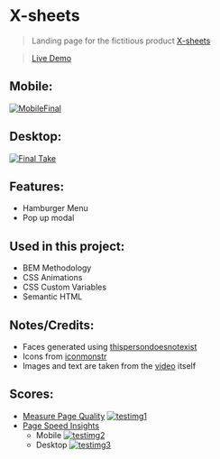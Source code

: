 # X-sheets

> Landing page for the fictitious product [X-sheets](https://www.youtube.com/watch?v=ZvIkLZDOKjI)

> [Live Demo](https://kenjidevweb.github.io/X-sheets-landing-page/) 
## Mobile:

[![MobileFinal](https://user-images.githubusercontent.com/98567681/180336639-a706b75a-4cbd-4ae3-a1de-418bc29b9448.gif)](https://kenjidevweb.github.io/X-sheets-landing-page/)

## Desktop:

[![Final Take](https://user-images.githubusercontent.com/98567681/180336643-d652a2df-24be-4e5f-ae24-fa2aabdb4ed9.gif)](https://kenjidevweb.github.io/X-sheets-landing-page/)

## Features:

- Hamburger Menu
- Pop up modal

## Used in this project:

- BEM Methodology
- CSS Animations
- CSS Custom Variables
- Semantic HTML

## Notes/Credits:


- Faces generated using [thispersondoesnotexist](https://thispersondoesnotexist.com/)
- Icons from [iconmonstr](iconmonstr.com)
- Images and text are taken from the [video](https://www.youtube.com/watch?v=ZvIkLZDOKjI) itself

## Scores:

- [Measure Page Quality](https://web.dev/measure/)
[![testimg1](https://user-images.githubusercontent.com/98567681/180339946-c1cb779a-afb7-49db-9fb5-aec3880f0615.png)](https://web.dev/measure/?url=https%3A%2F%2Fkenjidevweb.github.io%2FX-sheets-landing-page%2F)
- [Page Speed Insights](https://pagespeed.web.dev/)
  - Mobile
  [![testimg2](https://user-images.githubusercontent.com/98567681/180340070-34ac9755-b5ab-4984-8c3d-ef2c430a28f4.png)](https://pagespeed.web.dev/report?url=https%3A%2F%2Fkenjidevweb.github.io%2FX-sheets-landing-page%2F)
  - Desktop
  [![testimg3](https://user-images.githubusercontent.com/98567681/180340057-3c603c3c-2357-43e5-9f74-52f6ef38d549.png)](https://pagespeed.web.dev/report?url=https%3A%2F%2Fkenjidevweb.github.io%2FX-sheets-landing-page%2F&form_factor=desktop)
